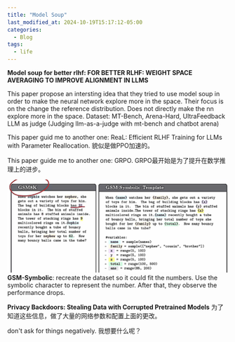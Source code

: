 ```yaml
---
title: "Model Soup"
last_modified_at: 2024-10-19T15:17:12-05:00
categories:
  - Blog
tags:
  - life
---
```


**Model soup for better rlhf:  FOR BETTER RLHF: WEIGHT SPACE AVERAGING TO IMPROVE ALIGNMENT IN LLMS**

This paper propose an intersting idea that they tried to use model soup in order to make the neural network explore more in the space. Their focus is on the change the reference distribution. Does not directly make the nn explore more in the space. 
Dataset: MT-Bench, Arena-Hard, UltraFeedback 
LLM as judge (Judging llm-as-a-judge with mt-bench and chatbot arena)

This paper guid me to another one: ReaL: Efficient RLHF Training for LLMs
with Parameter Reallocation. 貌似是做PPO加速的。

This paper guide me to another one: GRPO. 
GRPO最开始是为了提升在数学推理上的进步。

![alt text](image.png)
**GSM-Symbolic**: recreate the dataset so it could fit the numbers. Use the symbolic character to represent the number. After that, they observe the performance drops. 


**Privacy Backdoors: Stealing Data with Corrupted Pretrained Models** 
为了知道这些信息，做了大量的网络参数和配置上面的更改。



don't ask for things negatively. 
我想要什么呢？ 

